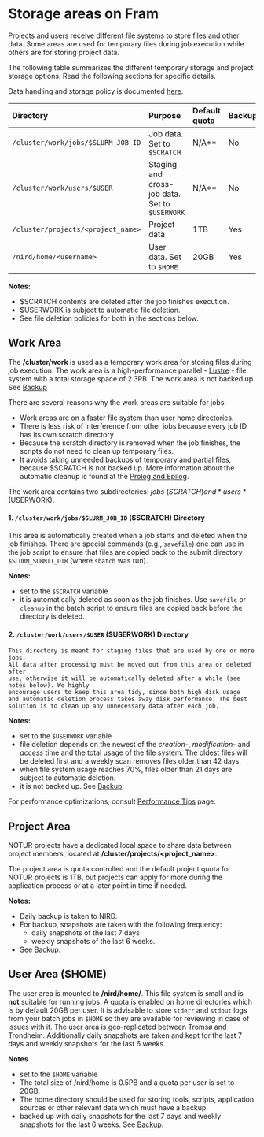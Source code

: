 # Storage areas on Fram

Projects and users receive different file systems to store files and other data. Some areas are used for temporary files during job execution while others are
for storing project data.

The following table summarizes the different temporary storage and project storage options. Read the following sections for specific details.

Data handling and storage policy is documented [here](data-usage-policy.md).

| Directory     | Purpose     | Default quota | Backup |
| :------------- | :------------- | :------------- | :------------- |
| `/cluster/work/jobs/$SLURM_JOB_ID`       | Job data. Set to `$SCRATCH`       | N/A**       | No       |
| `/cluster/work/users/$USER`      | Staging and cross-job data. Set to `$USERWORK`       | N/A**       | No       |
| `/cluster/projects/<project_name>`       | Project data       | 1TB       | Yes       |
| `/nird/home/<username>`       | User data. Set to `$HOME`       | 20GB       | Yes       |

**Notes:**
* $SCRATCH contents are deleted after the job finishes execution.
* $USERWORK is subject to automatic file deletion.
* See file deletion policies for both in the sections below.


## Work Area

The **/cluster/work** is used as a temporary work area for storing files during job execution. The work area
is a high-performance parallel - [Lustre](http://lustre.org) -
file system with a total storage space of 2.3PB. The work area is not backed up. See [Backup](backup.md)

There are several reasons why the work areas are suitable for jobs:
* Work areas are on a faster file system than user home directories.
* There is less risk of interference from other jobs because every job ID has its own scratch directory
* Because the scratch directory is removed when the job finishes, the scripts do not need to clean up temporary files.
* It avoids taking unneeded backups of temporary and partial files, because $SCRATCH is not backed up.
More information about the automatic cleanup is found at the [Prolog and Epilog](../jobs/framqueuesystem.md##prolog_epilog).

The work area contains two subdirectories: *jobs* ($SCRATCH) and *users* ($USERWORK).

 #### 1. `/cluster/work/jobs/$SLURM_JOB_ID` ($SCRATCH) Directory

This area is automatically created when a job starts and deleted when the
job finishes. There are special commands (e.g., `savefile`) one can use in the job
script to ensure that files are copied back to the submit directory `$SLURM_SUBMIT_DIR` (where `sbatch` was run).

**Notes:**

* set to the `$SCRATCH` variable
* it is automatically deleted as soon as the job finishes.  Use `savefile` or `cleanup` in the batch script to
  ensure files are copied back before the directory is deleted.

#### 2. `/cluster/work/users/$USER` ($USERWORK) Directory

    This directory is meant for staging files that are used by one or more jobs.
    All data after processing must be moved out from this area or deleted after
    use, otherwise it will be automatically deleted after a while (see notes below). We highly
    encourage users to keep this area tidy, since both high disk usage
    and automatic deletion process takes away disk performance. The best
    solution is to clean up any unnecessary data after each job.

**Notes:**

* set to the `$USERWORK` variable
* file deletion depends on the newest of the *creation-*, *modification-* and *access* time and the total usage of the file system. The oldest files will be deleted first and a weekly scan removes files older than 42 days.
* when file system usage reaches 70%, files older than 21 days are subject to automatic deletion.
* it is not backed up. See [Backup](backup.md).

For performance optimizations, consult [Performance Tips](performance-tips.md) page.

## Project Area

NOTUR projects have a dedicated local space to share data between project members, located at **/cluster/projects/<project_name>**.

The project area is quota controlled and the default project quota for NOTUR projects is
1TB, but projects can apply for more during the application process or at a later
point in time if needed.

**Notes:**
* Daily backup is taken to NIRD.
* For backup, snapshots are taken with the following frequency:
    * daily snapshots of the last 7 days
    * weekly snapshots of the last 6 weeks. 
* See [Backup](backup.md).

## User Area ($HOME)

The user area is mounted to **/nird/home/<username>**. This file system is small
and is **not** suitable for running jobs. A quota is enabled on home directories
which is by default 20GB per user. It is advisable to store `stderr` and `stdout`
logs from your batch jobs in `$HOME` so they are available for reviewing in case
of issues with it. The user area is geo-replicated between Tromsø and Trondheim.
Additionally daily snapshots are taken and kept for the last 7 days 
and weekly snapshots for the last 6 weeks.

**Notes**
* set to the `$HOME` variable
* The total size of /nird/home is 0.5PB and a quota per user is set to 20GB.
* The home directory should be used for storing tools, scripts, application
sources or other relevant data which must have a backup.
* backed up with daily snapshots for the last 7 days and weekly snapshots
for the last 6 weeks. See [Backup](backup.md).
